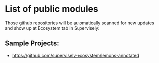 # List of public modules

Those github repositories will be automatically scanned for new updates and show up at Ecosystem tab in Supervisely:

## Sample Projects:

- https://github.com/supervisely-ecosystem/lemons-annotated
